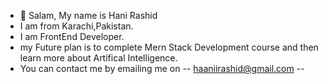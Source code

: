 - 👋 Salam, My name is Hani Rashid
- I am from Karachi,Pakistan.
- I am FrontEnd Developer.
- my Future plan is to complete Mern Stack Development course and then learn more about Artifical Intelligence.
- You can contact me by emailing me on -- haaniirashid@gmail.com --



